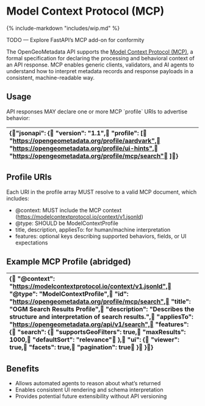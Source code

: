 # Model Context Protocol (MCP)

{% include-markdown "includes/wip.md" %}

TODO — Explore FastAPI’s MCP add-on for conformity

The OpenGeoMetadata API supports the [Model Context Protocol (MCP)](https://modelcontextprotocol.io/specification/2025-06-18), a formal specification for declaring the processing and behavioral context of an API response. MCP enables generic clients, validators, and AI agents to understand how to interpret metadata records and response payloads in a consistent, machine-readable way.

## Usage

API responses MAY declare one or more MCP \`profile\` URIs to advertise behavior:

| {"jsonapi": {  "version": "1.1",  "profile": \[    "https://opengeometadata.org/profile/aardvark",    "https://opengeometadata.org/profile/ui-hints",    "https://opengeometadata.org/profile/mcp/search"  \]} |
| :---- |

## Profile URIs

Each URI in the profile array MUST resolve to a valid MCP document, which includes:

* @context: MUST include the MCP context (https://modelcontextprotocol.io/context/v1.jsonld)  
* @type: SHOULD be ModelContextProfile  
* title, description, appliesTo: for human/machine interpretation  
* features: optional keys describing supported behaviors, fields, or UI expectations

## Example MCP Profile (abridged)

| {  "@context": "https://modelcontextprotocol.io/context/v1.jsonld",  "@type": "ModelContextProfile",  "id": "https://opengeometadata.org/profile/mcp/search",  "title": "OGM Search Results Profile",  "description": "Describes the structure and interpretation of search results.",  "appliesTo": "https://opengeometadata.org/api/v1/search",  "features": {    "search": {      "supportsGeoFilters": true,      "maxResults": 1000,      "defaultSort": "relevance"    },    "ui": {      "viewer": true,      "facets": true,      "pagination": true    }  }} |
| :---- |

## Benefits

* Allows automated agents to reason about what’s returned  
* Enables consistent UI rendering and schema interpretation  
* Provides potential future extensibility without API versioning
